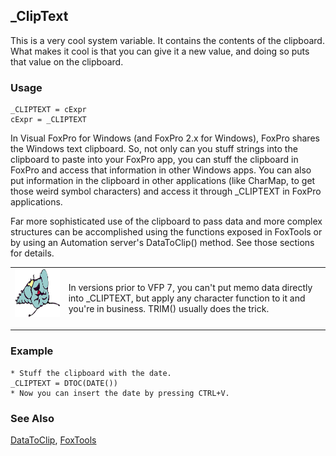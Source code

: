 ## _ClipText

This is a very cool system variable. It contains the contents of the clipboard. What makes it cool is that you can give it a new value, and doing so puts that value on the clipboard.

### Usage

```foxpro
_CLIPTEXT = cExpr
cExpr = _CLIPTEXT
```

In Visual FoxPro for Windows (and FoxPro 2.x for Windows), FoxPro shares the Windows text clipboard. So, not only can you stuff strings into the clipboard to paste into your FoxPro app, you can stuff the clipboard in FoxPro and access that information in other Windows apps. You can also put information in the clipboard in other applications (like CharMap, to get those weird symbol characters) and access it through _CLIPTEXT in FoxPro applications.

Far more sophisticated use of the clipboard to pass data and more complex structures can be accomplished using the functions exposed in FoxTools or by using an Automation server's DataToClip() method. See those sections for details.

<table border=0 cellspacing=0 cellpadding=0 width=100%>
<tr>
  <td width=17% valign=top>
<img width=95 height=77 src="fixbug1.gif"></p>
  </td>
  <td width=83%>
  <p>In versions prior to VFP 7, you can't put memo data directly into _CLIPTEXT, but apply any character function to it and you're in business. TRIM() usually does the trick. </p>
  </td>
 </tr>
</table>

### Example

```foxpro
* Stuff the clipboard with the date.
_CLIPTEXT = DTOC(DATE())
* Now you can insert the date by pressing CTRL+V.
```
### See Also

[DataToClip](s4g691.md), [FoxTools](s4g450.md)